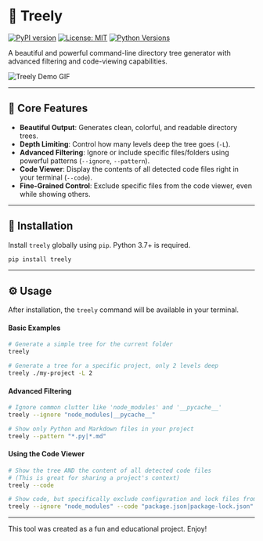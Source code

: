 
# 🌳 Treely

[![PyPI version](https://badge.fury.io/py/treely.svg)](https://badge.fury.io/py/treely)
[![License: MIT](https://img.shields.io/badge/License-MIT-yellow.svg)](https://opensource.org/licenses/MIT)
[![Python Versions](https://img.shields.io/pypi/pyversions/treely.svg)](https://pypi.org/project/treely/)

A beautiful and powerful command-line directory tree generator with advanced filtering and code-viewing capabilities.

![Treely Demo GIF](https://github.com/user-attachments/assets/bdba702c-5786-4a12-9c93-10c48b2b1577)


---

## 🎯 Core Features

*   **Beautiful Output**: Generates clean, colorful, and readable directory trees.
*   **Depth Limiting**: Control how many levels deep the tree goes (`-L`).
*   **Advanced Filtering**: Ignore or include specific files/folders using powerful patterns (`--ignore`, `--pattern`).
*   **Code Viewer**: Display the contents of all detected code files right in your terminal (`--code`).
*   **Fine-Grained Control**: Exclude specific files from the code viewer, even while showing others.

---

## 🚀 Installation

Install `treely` globally using `pip`. Python 3.7+ is required.

```bash
pip install treely
```

---

## ⚙️ Usage

After installation, the `treely` command will be available in your terminal.

#### **Basic Examples**

```bash
# Generate a simple tree for the current folder
treely

# Generate a tree for a specific project, only 2 levels deep
treely ./my-project -L 2
```

#### **Advanced Filtering**

```bash
# Ignore common clutter like 'node_modules' and '__pycache__'
treely --ignore "node_modules|__pycache__"

# Show only Python and Markdown files in your project
treely --pattern "*.py|*.md"
```

#### **Using the Code Viewer**

```bash
# Show the tree AND the content of all detected code files
# (This is great for sharing a project's context)
treely --code

# Show code, but specifically exclude configuration and lock files from the output
treely --ignore "node_modules" --code "package.json|package-lock.json"
```

---
This tool was created as a fun and educational project. Enjoy!